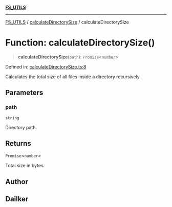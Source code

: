 [**FS_UTILS**](../../README.md)

***

[FS_UTILS](../../README.md) / [calculateDirectorySize](../README.md) / calculateDirectorySize

# Function: calculateDirectorySize()

> **calculateDirectorySize**(`path`): `Promise`\<`number`\>

Defined in: [calculateDirectorySize.ts:8](https://github.com/dailker/everyutil-js/blob/7799f3f003cb23f425be3f1c83c38483e2648188/src/fs/calculateDirectorySize.ts#L8)

Calculates the total size of all files inside a directory recursively.

## Parameters

### path

`string`

Directory path.

## Returns

`Promise`\<`number`\>

Total size in bytes.

## Author

## Dailker
